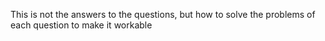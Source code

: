 This is not the answers to the questions, but how to solve the problems of each question to make it workable